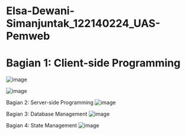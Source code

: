 # Elsa-Dewani-Simanjuntak_122140224_UAS-Pemweb

# Bagian 1: Client-side Programming
![image](https://github.com/user-attachments/assets/1cb03251-6409-411a-a871-75f35dd07b6b)

![image](https://github.com/user-attachments/assets/f4eccf77-fab1-4297-8d48-3d52b8601084)

Bagian 2: Server-side Programming
![image](https://github.com/user-attachments/assets/16f6d7e8-188f-4e84-8ce8-45ecaf3c3a61)

Bagian 3: Database Management 
![image](https://github.com/user-attachments/assets/ee09f853-93e0-4d0f-9e10-0526d9784159)

Bagian 4: State Management
![image](https://github.com/user-attachments/assets/58a50931-3422-462d-9538-46f042df7041)
